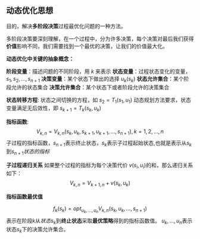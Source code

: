## 动态优化思想

目的，解决**多阶段决策**过程最优化问题的一种方法。

多阶段决策要深刻理解，在一个过程中，分为许多决策，每个决策对最后我们获得**价值**影响不同，我们需要找到一个最优的决策，让我们的价值最大化。

**动态优化中关键的抽象概念：**

**阶段变量**：描述问题的不同阶段，用 $k$ 来表示
**状态变量**：过程状态变化的变量，$s_1, s_2,...,s_{n+1}$
**决策变量**：某个状态下做出的选择 $u_k(s_k)$
**状态允许集合**：某个阶段允许的状态集合
**决策允许集合**：某个状态下或者阶段允许的决策集合

**状态转移方程**: 状态之间切换的方程，如 $s_2 = T_1(s_1,u_1)$ 
动态规划方法要求，状态变量满足无后效性，即 $s_{k+1} = T_k(s_k,u_k)$

**指标函数**:
$$ V_{k,n} = V_{k,n}(s_k,u_k,s_{k+1},u_{k+1},...,s_{n+1}),k=1,2,...,n $$
子过程的指标函数，$s_{n+1}$表示终止状态，$s_k$表示子过程起始状态,也就是表示从$s_k$到$s_{n+1}状态的指标$

**子过程递归关系**
如果整个过程的指标为每个决策代价 $v(s_i,u_i)$的和，那么递归关系如下：
$$V_{k,n} = V_{k+1,n} + v(s_k,u_k)$$

**指标函数最优值**

$$f_k(s_k) = opt_{u_k,...,u_n}V_{k,n}(s_k,u_k,...,s_{n+1})$$
表示在阶段$k$从$状态s_k$到**终止状态**采取**最优策略**得到的指标函数值。 $u_k,...,u_n$表示状态$s_k$下的决策允许集合。